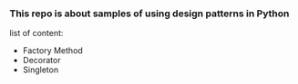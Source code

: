 ### This repo is about samples of using design patterns in Python

list of content:
- Factory Method
- Decorator
- Singleton
